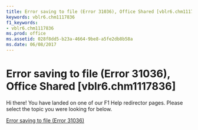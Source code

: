 ```yaml
---
title: Error saving to file (Error 31036), Office Shared [vblr6.chm1117836]
keywords: vblr6.chm1117836
f1_keywords:
- vblr6.chm1117836
ms.prod: office
ms.assetid: 028f8dd5-b23a-4664-9be8-a5fe2db8b58a
ms.date: 06/08/2017
---
```



# Error saving to file (Error 31036), Office Shared [vblr6.chm1117836]

Hi there! You have landed on one of our F1 Help redirector pages. Please select the topic you were looking for below.

[Error saving to file (Error 31036)](http://msdn.microsoft.com/library/9b05b898-bfdd-63d3-0658-2cb30b411979%28Office.15%29.aspx)

